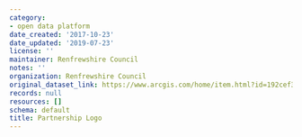 ```yaml
---
category:
- open data platform
date_created: '2017-10-23'
date_updated: '2019-07-23'
license: ''
maintainer: Renfrewshire Council
notes: ''
organization: Renfrewshire Council
original_dataset_link: https://www.arcgis.com/home/item.html?id=192cef37b4264092a95dc37688f7a23a
records: null
resources: []
schema: default
title: Partnership Logo
---
```

